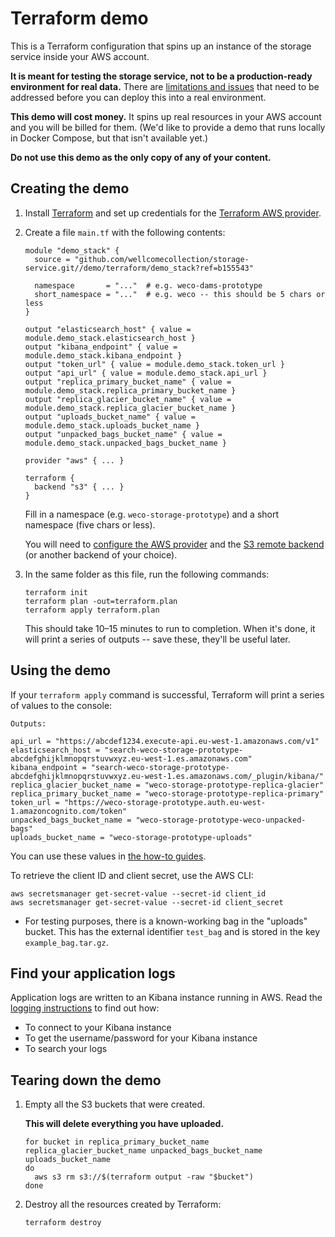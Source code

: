# Terraform demo

This is a Terraform configuration that spins up an instance of the storage service inside your AWS account.

**It is meant for testing the storage service, not to be a production-ready environment for real data.**
There are [limitations and issues][limitations] that need to be addressed before you can deploy this into a real environment.

**This demo will cost money.**
It spins up real resources in your AWS account and you will be billed for them.
(We'd like to provide a demo that runs locally in Docker Compose, but that isn't available yet.)

**Do not use this demo as the only copy of any of your content.**

[limitations]: readme/limitations.md



## Creating the demo

1.  Install [Terraform](https://www.terraform.io) and set up credentials for the [Terraform AWS provider](https://registry.terraform.io/providers/hashicorp/aws/latest/docs).

1.  Create a file `main.tf` with the following contents:

    ```hcl
    module "demo_stack" {
      source = "github.com/wellcomecollection/storage-service.git//demo/terraform/demo_stack?ref=b155543"

      namespace       = "..."  # e.g. weco-dams-prototype
      short_namespace = "..."  # e.g. weco -- this should be 5 chars or less
    }

    output "elasticsearch_host" { value = module.demo_stack.elasticsearch_host }
    output "kibana_endpoint" { value = module.demo_stack.kibana_endpoint }
    output "token_url" { value = module.demo_stack.token_url }
    output "api_url" { value = module.demo_stack.api_url }
    output "replica_primary_bucket_name" { value = module.demo_stack.replica_primary_bucket_name }
    output "replica_glacier_bucket_name" { value = module.demo_stack.replica_glacier_bucket_name }
    output "uploads_bucket_name" { value = module.demo_stack.uploads_bucket_name }
    output "unpacked_bags_bucket_name" { value = module.demo_stack.unpacked_bags_bucket_name }

    provider "aws" { ... }

    terraform {
      backend "s3" { ... }
    }
    ```

    Fill in a namespace (e.g. `weco-storage-prototype`) and a short namespace (five chars or less).

    You will need to [configure the AWS provider](https://registry.terraform.io/providers/hashicorp/aws/latest/docs) and the [S3 remote backend](https://www.terraform.io/docs/language/settings/backends/s3.html) (or another backend of your choice).

2.  In the same folder as this file, run the following commands:

    ```
    terraform init
    terraform plan -out=terraform.plan
    terraform apply terraform.plan
    ```

    This should take 10–15 minutes to run to completion.
    When it's done, it will print a series of outputs -- save these, they'll be useful later.



## Using the demo

If your `terraform apply` command is successful, Terraform will print a series of values to the console:

```
Outputs:

api_url = "https://abcdef1234.execute-api.eu-west-1.amazonaws.com/v1"
elasticsearch_host = "search-weco-storage-prototype-abcdefghijklmnopqrstuvwxyz.eu-west-1.es.amazonaws.com"
kibana_endpoint = "search-weco-storage-prototype-abcdefghijklmnopqrstuvwxyz.eu-west-1.es.amazonaws.com/_plugin/kibana/"
replica_glacier_bucket_name = "weco-storage-prototype-replica-glacier"
replica_primary_bucket_name = "weco-storage-prototype-replica-primary"
token_url = "https://weco-storage-prototype.auth.eu-west-1.amazoncognito.com/token"
unpacked_bags_bucket_name = "weco-storage-prototype-weco-unpacked-bags"
uploads_bucket_name = "weco-storage-prototype-uploads"
```

You can use these values in [the how-to guides](../../docs/README.md#how-to).

To retrieve the client ID and client secret, use the AWS CLI:

```
aws secretsmanager get-secret-value --secret-id client_id
aws secretsmanager get-secret-value --secret-id client_secret
```

-   For testing purposes, there is a known-working bag in the "uploads" bucket.
    This has the external identifier `test_bag` and is stored in the key `example_bag.tar.gz`.



## Find your application logs

Application logs are written to an Kibana instance running in AWS.
Read the [logging instructions](readme/demo_logging.md) to find out how:

- To connect to your Kibana instance
- To get the username/password for your Kibana instance
- To search your logs



## Tearing down the demo

1.  Empty all the S3 buckets that were created.

    **This will delete everything you have uploaded.**

    ```
    for bucket in replica_primary_bucket_name replica_glacier_bucket_name unpacked_bags_bucket_name uploads_bucket_name
    do
      aws s3 rm s3://$(terraform output -raw "$bucket")
    done
    ```

2.  Destroy all the resources created by Terraform:

    ```
    terraform destroy
    ```

